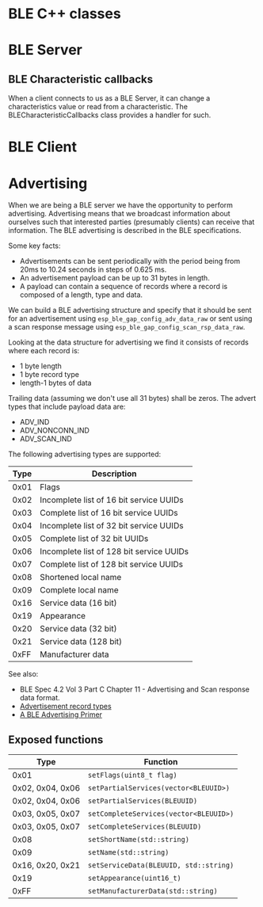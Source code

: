 # BLE C++ classes

# BLE Server
## BLE Characteristic callbacks
When a client connects to us as a BLE Server, it can change a characteristics value or read from a characteristic.  The BLECharacteristicCallbacks class provides a handler for such.
# BLE Client
# Advertising
When we are being a BLE server we have the opportunity to perform advertising.  Advertising means that we broadcast information about ourselves such that interested parties (presumably clients) can receive that information.  The BLE advertising is described in the BLE specifications.

Some key facts:

* Advertisements can be sent periodically with the period being from 20ms to 10.24 seconds in steps of 0.625 ms.
* An advertisement payload can be up to 31 bytes in length.
* A payload can contain a sequence of records where a record is composed of a length, type and data.

We can build a BLE advertising structure and specify that it should be sent for an advertisement using `esp_ble_gap_config_adv_data_raw` or sent using a scan response message using `esp_ble_gap_config_scan_rsp_data_raw`.

Looking at the data structure for advertising we find it consists of records where each record is:

* 1 byte length
* 1 byte record type
* length-1 bytes of data

Trailing data (assuming we don't use all 31 bytes) shall be zeros.  The advert types that include payload data are:

* ADV_IND
* ADV\_NONCONN\_IND
* ADV\_SCAN\_IND

The following advertising types are supported:

| Type | Description |
|--------|------
|0x01| Flags |
|0x02|Incomplete list of 16 bit service UUIDs
|0x03|Complete list of 16 bit service UUIDs
|0x04|Incomplete list of 32 bit service UUIDs
|0x05|Complete list of 32 bit UUIDs
|0x06|Incomplete list of 128 bit service UUIDs
|0x07|Complete list of 128 bit service UUIDs
|0x08|Shortened local name
|0x09|Complete local name
|0x16|Service data (16 bit)
|0x19|Appearance
|0x20|Service data (32 bit)
|0x21|Service data (128 bit)
|0xFF|Manufacturer data



See also:

* BLE Spec 4.2 Vol 3 Part C Chapter 11 - Advertising and Scan response data format.
* [Advertisement record types](https://www.bluetooth.com/specifications/assigned-numbers/generic-access-profile)
* [A BLE Advertising Primer](http://www.argenox.com/a-ble-advertising-primer/)

## Exposed functions
|Type|Function
|-|-
|0x01|`setFlags(uint8_t flag)`
|0x02, 0x04, 0x06|`setPartialServices(vector<BLEUUID>)`
|0x02, 0x04, 0x06|`setPartialServices(BLEUUID)`
|0x03, 0x05, 0x07|`setCompleteServices(vector<BLEUUID>)`
|0x03, 0x05, 0x07|`setCompleteServices(BLEUUID)`
|0x08|`setShortName(std::string)`
|0x09|`setName(std::string)`
|0x16, 0x20, 0x21|`setServiceData(BLEUUID, std::string)`
|0x19|`setAppearance(uint16_t)`
|0xFF|`setManufacturerData(std::string)`